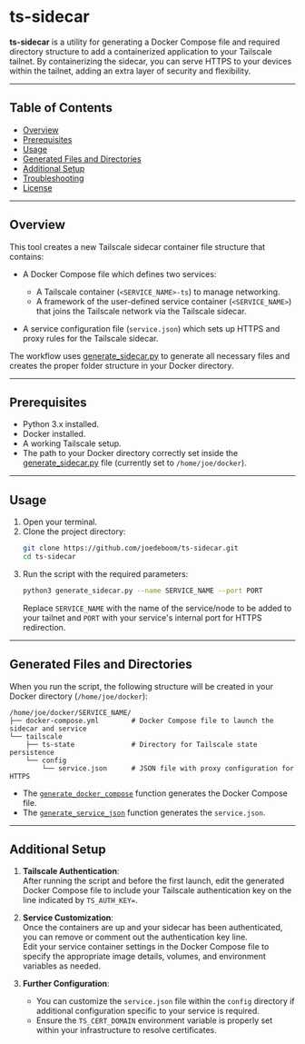 # ts-sidecar

**ts-sidecar** is a utility for generating a Docker Compose file and required directory structure to add a containerized application to your Tailscale tailnet. By containerizing the sidecar, you can serve HTTPS to your devices within the tailnet, adding an extra layer of security and flexibility.

---

## Table of Contents

- [Overview](#overview)
- [Prerequisites](#prerequisites)
- [Usage](#usage)
- [Generated Files and Directories](#generated-files-and-directories)
- [Additional Setup](#additional-setup)
- [Troubleshooting](#troubleshooting)
- [License](#license)

---

## Overview

This tool creates a new Tailscale sidecar container file structure that contains:

- A Docker Compose file which defines two services:
  - A Tailscale container (`<SERVICE_NAME>-ts`) to manage networking.
  - A framework of the user-defined service container (`<SERVICE_NAME>`) that joins the Tailscale network via the Tailscale sidecar.
  
- A service configuration file (`service.json`) which sets up HTTPS and proxy rules for the Tailscale sidecar.

The workflow uses [generate_sidecar.py](generate_sidecar.py) to generate all necessary files and creates the proper folder structure in your Docker directory.

---

## Prerequisites

- Python 3.x installed.
- Docker installed.
- A working Tailscale setup.
- The path to your Docker directory correctly set inside the [generate_sidecar.py](generate_sidecar.py) file (currently set to `/home/joe/docker`).

---

## Usage

1. Open your terminal.
2. Clone the project directory:
    ```sh
    git clone https://github.com/joedeboom/ts-sidecar.git
    cd ts-sidecar
    ```
3. Run the script with the required parameters:
    ```sh
    python3 generate_sidecar.py --name SERVICE_NAME --port PORT
    ```
   Replace `SERVICE_NAME` with the name of the service/node to be added to your tailnet and `PORT` with your service's internal port for HTTPS redirection.

---

## Generated Files and Directories

When you run the script, the following structure will be created in your Docker directory (`/home/joe/docker`):

```
/home/joe/docker/SERVICE_NAME/
├── docker-compose.yml        # Docker Compose file to launch the sidecar and service
└── tailscale
    ├── ts-state              # Directory for Tailscale state persistence
    └── config
        └── service.json      # JSON file with proxy configuration for HTTPS
```

- The [`generate_docker_compose`](generate_sidecar.py#L8) function generates the Docker Compose file.
- The [`generate_service_json`](generate_sidecar.py#L50) function generates the `service.json`.

---

## Additional Setup

1. **Tailscale Authentication**:  
   After running the script and before the first launch, edit the generated Docker Compose file to include your Tailscale authentication key on the line indicated by `TS_AUTH_KEY=`.
   
2. **Service Customization**:  
   Once the containers are up and your sidecar has been authenticated, you can remove or comment out the authentication key line.  
   Edit your service container settings in the Docker Compose file to specify the appropriate image details, volumes, and environment variables as needed.

3. **Further Configuration**:
   - You can customize the `service.json` file within the `config` directory if additional configuration specific to your service is required.
   - Ensure the `TS_CERT_DOMAIN` environment variable is properly set within your infrastructure to resolve certificates.